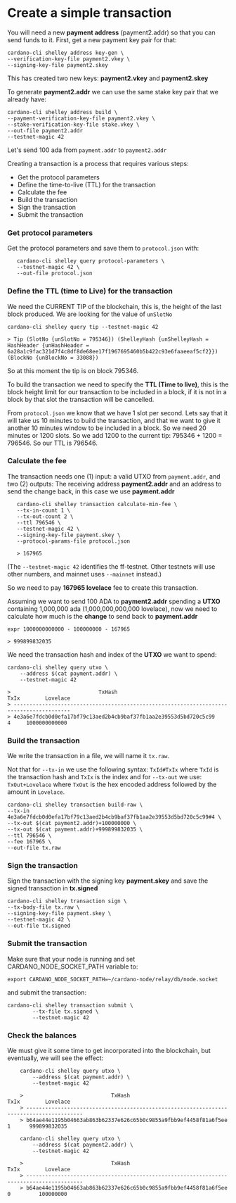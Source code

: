 # Create a simple transaction

You will need a new __payment address__ (payment2.addr) so that you can send funds to it. First, get a new payment key pair for that:

    cardano-cli shelley address key-gen \
    --verification-key-file payment2.vkey \
    --signing-key-file payment2.skey

This has created two new keys: __payment2.vkey__ and __payment2.skey__

To generate __payment2.addr__ we can use the same stake key pair that we already have:

    cardano-cli shelley address build \
    --payment-verification-key-file payment2.vkey \
    --stake-verification-key-file stake.vkey \
    --out-file payment2.addr
    --testnet-magic 42

Let's send 100 ada from `payment.addr` to `payment2.addr`

Creating a transaction is a process that requires various steps:

* Get the protocol parameters
* Define the time-to-live (TTL) for the transaction
* Calculate the fee
* Build the transaction
* Sign the transaction
* Submit the transaction

### Get protocol parameters
Get the protocol parameters and save them to `protocol.json` with:

       cardano-cli shelley query protocol-parameters \
       --testnet-magic 42 \
       --out-file protocol.json

### Define the TTL (time to Live) for the transaction

We need the CURRENT TIP of the blockchain, this is, the height of the last block produced. We are looking for the value of `unSlotNo`

    cardano-cli shelley query tip --testnet-magic 42

    > Tip (SlotNo {unSlotNo = 795346}) (ShelleyHash {unShelleyHash = HashHeader {unHashHeader =        6a28a1c9fac321d7f4c8df8de68ee17f1967695460b5b422c93e6faaeeaf5cf2}}) (BlockNo {unBlockNo = 33088})

So at this moment the tip is on block 795346.

To build the transaction we need to specify the __TTL (Time to live)__, this is the block height limit for our transaction to be included in a block, if it is not in a block by that slot the transaction will be cancelled.

From `protocol.json` we know that we have 1 slot per second. Lets say that it will take us 10 minutes to build the transaction, and that we want to give it another 10 minutes window to be included in a block.  So we need 20 minutes or 1200 slots. So we add 1200 to the current tip: 795346 + 1200 = 796546. So our TTL is 796546.

### Calculate the fee
The transaction needs one (1) input: a valid UTXO from `payment.addr`, and two (2) outputs: The receiving address __payment2.addr__ and an address to send the change back, in this case we use __payment.addr__

       cardano-cli shelley transaction calculate-min-fee \
       --tx-in-count 1 \
       --tx-out-count 2 \
       --ttl 796546 \
       --testnet-magic 42 \
       --signing-key-file payment.skey \
       --protocol-params-file protocol.json

       > 167965

(The `--testnet-magic 42` identifies the ff-testnet. Other testnets will use other numbers, and mainnet uses `--mainnet` instead.)

So we need to pay __167965 lovelace__ fee to create this transaction.

Assuming we want to send 100 ADA to __payment2.addr__  spending a __UTXO__ containing 1,000,000 ada (1,000,000,000,000 lovelace), now we need to calculate how much is the __change__ to send back to __payment.addr__

    expr 1000000000000 - 100000000 - 167965

    > 999899832035

We need the transaction hash and index of the __UTXO__ we want to spend:

    cardano-cli shelley query utxo \
        --address $(cat payment.addr) \
        --testnet-magic 42

    >                            TxHash                                 TxIx        Lovelace
    > ----------------------------------------------------------------------------------------
    > 4e3a6e7fdcb0d0efa17bf79c13aed2b4cb9baf37fb1aa2e39553d5bd720c5c99     4     1000000000000


### Build the transaction

We write the transaction in a file, we will name it `tx.raw`.

Not that for `--tx-in` we use the following syntax: `TxId#TxIx` where `TxId` is the transaction hash and `TxIx` is the index
and for `--tx-out` we use: `TxOut+Lovelace` where `TxOut` is the hex encoded address followed by the amount in `Lovelace`.

    cardano-cli shelley transaction build-raw \
    --tx-in 4e3a6e7fdcb0d0efa17bf79c13aed2b4cb9baf37fb1aa2e39553d5bd720c5c99#4 \
    --tx-out $(cat payment2.addr)+100000000 \
    --tx-out $(cat payment.addr)+999899832035 \
    --ttl 796546 \
    --fee 167965 \
    --out-file tx.raw

### Sign the transaction
Sign the transaction with the signing key __payment.skey__ and save the signed transaction in __tx.signed__

    cardano-cli shelley transaction sign \
    --tx-body-file tx.raw \
    --signing-key-file payment.skey \
    --testnet-magic 42 \
    --out-file tx.signed

### Submit the transaction
Make sure that your node is running and set CARDANO_NODE_SOCKET_PATH variable to:

    export CARDANO_NODE_SOCKET_PATH=~/cardano-node/relay/db/node.socket

and submit the transaction:

    cardano-cli shelley transaction submit \
            --tx-file tx.signed \
            --testnet-magic 42

### Check the balances

We must give it some time to get incorporated into the blockchain, but eventually, we will see the effect:

        cardano-cli shelley query utxo \
            --address $(cat payment.addr) \
            --testnet-magic 42

        >                            TxHash                                 TxIx        Lovelace
        > ----------------------------------------------------------------------------------------
        > b64ae44e1195b04663ab863b62337e626c65b0c9855a9fbb9ef4458f81a6f5ee     1      999899832035

        cardano-cli shelley query utxo \
            --address $(cat payment2.addr) \
            --testnet-magic 42

        >                            TxHash                                 TxIx        Lovelace
        > ----------------------------------------------------------------------------------------
        > b64ae44e1195b04663ab863b62337e626c65b0c9855a9fbb9ef4458f81a6f5ee     0         100000000

